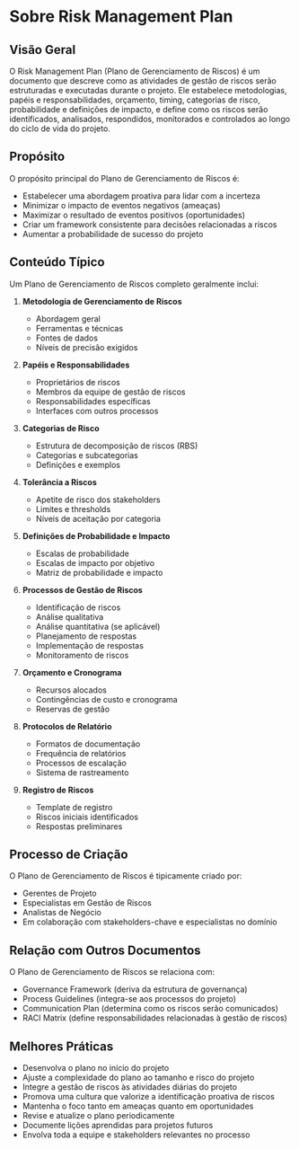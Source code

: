 # Sobre Risk Management Plan

## Visão Geral

O Risk Management Plan (Plano de Gerenciamento de Riscos) é um documento que descreve como as atividades de gestão de riscos serão estruturadas e executadas durante o projeto. Ele estabelece metodologias, papéis e responsabilidades, orçamento, timing, categorias de risco, probabilidade e definições de impacto, e define como os riscos serão identificados, analisados, respondidos, monitorados e controlados ao longo do ciclo de vida do projeto.

## Propósito

O propósito principal do Plano de Gerenciamento de Riscos é:

- Estabelecer uma abordagem proativa para lidar com a incerteza
- Minimizar o impacto de eventos negativos (ameaças)
- Maximizar o resultado de eventos positivos (oportunidades)
- Criar um framework consistente para decisões relacionadas a riscos
- Aumentar a probabilidade de sucesso do projeto

## Conteúdo Típico

Um Plano de Gerenciamento de Riscos completo geralmente inclui:

1. **Metodologia de Gerenciamento de Riscos**

   - Abordagem geral
   - Ferramentas e técnicas
   - Fontes de dados
   - Níveis de precisão exigidos

2. **Papéis e Responsabilidades**

   - Proprietários de riscos
   - Membros da equipe de gestão de riscos
   - Responsabilidades específicas
   - Interfaces com outros processos

3. **Categorias de Risco**

   - Estrutura de decomposição de riscos (RBS)
   - Categorias e subcategorias
   - Definições e exemplos

4. **Tolerância a Riscos**

   - Apetite de risco dos stakeholders
   - Limites e thresholds
   - Níveis de aceitação por categoria

5. **Definições de Probabilidade e Impacto**

   - Escalas de probabilidade
   - Escalas de impacto por objetivo
   - Matriz de probabilidade e impacto

6. **Processos de Gestão de Riscos**

   - Identificação de riscos
   - Análise qualitativa
   - Análise quantitativa (se aplicável)
   - Planejamento de respostas
   - Implementação de respostas
   - Monitoramento de riscos

7. **Orçamento e Cronograma**

   - Recursos alocados
   - Contingências de custo e cronograma
   - Reservas de gestão

8. **Protocolos de Relatório**

   - Formatos de documentação
   - Frequência de relatórios
   - Processos de escalação
   - Sistema de rastreamento

9. **Registro de Riscos**
   - Template de registro
   - Riscos iniciais identificados
   - Respostas preliminares

## Processo de Criação

O Plano de Gerenciamento de Riscos é tipicamente criado por:

- Gerentes de Projeto
- Especialistas em Gestão de Riscos
- Analistas de Negócio
- Em colaboração com stakeholders-chave e especialistas no domínio

## Relação com Outros Documentos

O Plano de Gerenciamento de Riscos se relaciona com:

- Governance Framework (deriva da estrutura de governança)
- Process Guidelines (integra-se aos processos do projeto)
- Communication Plan (determina como os riscos serão comunicados)
- RACI Matrix (define responsabilidades relacionadas à gestão de riscos)

## Melhores Práticas

- Desenvolva o plano no início do projeto
- Ajuste a complexidade do plano ao tamanho e risco do projeto
- Integre a gestão de riscos às atividades diárias do projeto
- Promova uma cultura que valorize a identificação proativa de riscos
- Mantenha o foco tanto em ameaças quanto em oportunidades
- Revise e atualize o plano periodicamente
- Documente lições aprendidas para projetos futuros
- Envolva toda a equipe e stakeholders relevantes no processo
